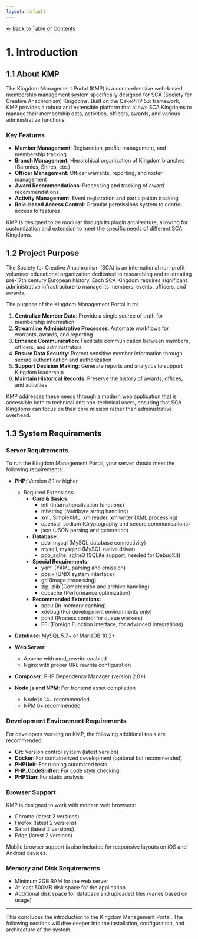 ```yaml
---
layout: default
---
```

[← Back to Table of Contents](index.md)

# 1. Introduction

## 1.1 About KMP

The Kingdom Management Portal (KMP) is a comprehensive web-based membership management system specifically designed for SCA (Society for Creative Anachronism) Kingdoms. Built on the CakePHP 5.x framework, KMP provides a robust and extensible platform that allows SCA Kingdoms to manage their membership data, activities, officers, awards, and various administrative functions.

### Key Features

- **Member Management**: Registration, profile management, and membership tracking
- **Branch Management**: Hierarchical organization of Kingdom branches (Baronies, Shires, etc.)
- **Officer Management**: Officer warrants, reporting, and roster management
- **Award Recommendations**: Processing and tracking of award recommendations
- **Activity Management**: Event registration and participation tracking
- **Role-based Access Control**: Granular permissions system to control access to features

KMP is designed to be modular through its plugin architecture, allowing for customization and extension to meet the specific needs of different SCA Kingdoms.

## 1.2 Project Purpose

The Society for Creative Anachronism (SCA) is an international non-profit volunteer educational organization dedicated to researching and re-creating pre-17th century European history. Each SCA Kingdom requires significant administrative infrastructure to manage its members, events, officers, and awards.

The purpose of the Kingdom Management Portal is to:

1. **Centralize Member Data**: Provide a single source of truth for membership information
2. **Streamline Administrative Processes**: Automate workflows for warrants, awards, and reporting
3. **Enhance Communication**: Facilitate communication between members, officers, and administrators
4. **Ensure Data Security**: Protect sensitive member information through secure authentication and authorization
5. **Support Decision Making**: Generate reports and analytics to support Kingdom leadership
6. **Maintain Historical Records**: Preserve the history of awards, offices, and activities

KMP addresses these needs through a modern web application that is accessible both to technical and non-technical users, ensuring that SCA Kingdoms can focus on their core mission rather than administrative overhead.

## 1.3 System Requirements

### Server Requirements

To run the Kingdom Management Portal, your server should meet the following requirements:

- **PHP**: Version 8.1 or higher
  - Required Extensions:
    - **Core & Basics**:
      - intl (Internationalization functions)
      - mbstring (Multibyte string handling)
      - xml, SimpleXML, xmlreader, xmlwriter (XML processing)
      - openssl, sodium (Cryptography and secure communications)
      - json (JSON parsing and generation)
    - **Database**:
      - pdo_mysql (MySQL database connectivity)
      - mysqli, mysqlnd (MySQL native driver)
      - pdo_sqlite, sqlite3 (SQLite support, needed for DebugKit)
    - **Special Requirements**:
      - yaml (YAML parsing and emission)
      - posix (UNIX system interface)
      - gd (Image processing)
      - zip, zlib (Compression and archive handling)
      - opcache (Performance optimization)
    - **Recommended Extensions**:
      - apcu (In-memory caching)
      - xdebug (For development environments only)
      - pcntl (Process control for queue workers)
      - FFI (Foreign Function Interface, for advanced integrations)

- **Database**: MySQL 5.7+ or MariaDB 10.2+

- **Web Server**:
  - Apache with mod_rewrite enabled
  - Nginx with proper URL rewrite configuration

- **Composer**: PHP Dependency Manager (version 2.0+)

- **Node.js and NPM**: For frontend asset compilation
  - Node.js 14+ recommended
  - NPM 6+ recommended

### Development Environment Requirements

For developers working on KMP, the following additional tools are recommended:

- **Git**: Version control system (latest version)
- **Docker**: For containerized development (optional but recommended)
- **PHPUnit**: For running automated tests
- **PHP_CodeSniffer**: For code style checking
- **PHPStan**: For static analysis

### Browser Support

KMP is designed to work with modern web browsers:

- Chrome (latest 2 versions)
- Firefox (latest 2 versions)
- Safari (latest 2 versions)
- Edge (latest 2 versions)

Mobile browser support is also included for responsive layouts on iOS and Android devices.

### Memory and Disk Requirements

- Minimum 2GB RAM for the web server
- At least 500MB disk space for the application
- Additional disk space for database and uploaded files (varies based on usage)

---

This concludes the introduction to the Kingdom Management Portal. The following sections will dive deeper into the installation, configuration, and architecture of the system.